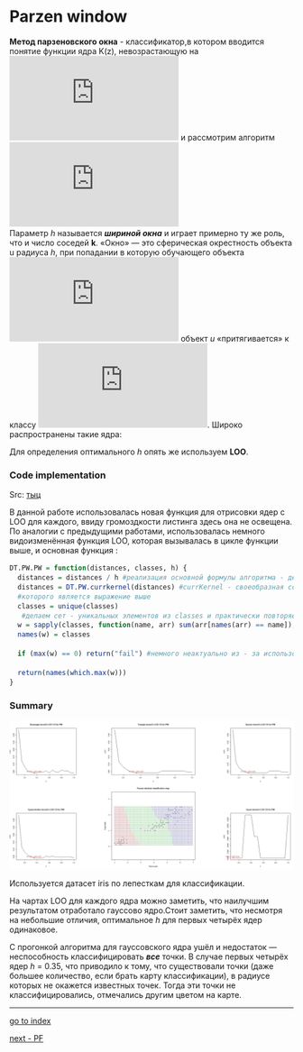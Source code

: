# Parzen window

**Метод парзеновского окна** - классификатор,в котором вводится понятие функции ядра K(z), невозрастающую на ![](http://latex.codecogs.com/gif.latex?%5B0%2C%5Cinfty%29) и рассмотрим алгоритм
 ![](http://latex.codecogs.com/gif.latex?a%28u%3BX%5El%2Ch%2CK%29%20%3D%20%5Carg%5Cmax_%7By%5Cepsilon%20Y%7D%5Csum_%7Bi%3D1%7D%5El%20%5By_%7Bi%2Cu%7D%20%3D%20y%5DK%20%5Cleft%20%28%20%5Cfrac%7B%5Crho%28u%2Cx_%7Bi%2Cu%7D%29%20%7D%7Bh%7D%20%5Cright%20%29)   
Параметр _h_ называется _**шириной окна**_ и играет примерно ту же роль, что и число соседей **k**.
«Окно» — это сферическая окрестность объекта u радиуса _h_, при попадании в которую обучающего объекта ![](http://latex.codecogs.com/gif.latex?x_i) объект _u_ «притягивается» к классу ![](http://latex.codecogs.com/gif.latex?y_i).
Широко распространены такие ядра:

Для определения оптимального _h_ опять же используем **LOO**.

### Code implementation

Src: [тыц](../PW.R)

В данной работе использовалась новая функция для отрисовки ядер с LOO для каждого, ввиду громоздкости листинга здесь она не освещена.
По аналогии с предыдущими работами, использовалась немного видоизменённая функция LOO, которая вызывалась в цикле функции выше, и основная функция :
```R
DT.PW.PW = function(distances, classes, h) {
  distances = distances / h #реализация основной формулы алгоритма - деление расстояния на ширину ядра
  distances = DT.PW.currkernel(distances) #currKernel - своеобразная ссылка на функцию ядра, аргументом
  #которого является выражение выше
  classes = unique(classes)
   #делаем сет - уникальных элементов из classes и практически повторяем функцию из предыдущей работы
  w = sapply(classes, function(name, arr) sum(arr[names(arr) == name]), distances)
  names(w) = classes

  if (max(w) == 0) return("fail") #немного неактуально из - за использования гауссовского ядра
  
  return(names(which.max(w)))
}
```
### Summary

![](pics/PW.png)

Используется датасет iris по лепесткам для классификации.

На чартах LOO для каждого ядра можно заметить, что наилучшим результатом отработало гауссово ядро.Стоит заметить, что несмотря на небольшие отличия, оптимальное _h_ для первых четырёх ядер одинаковое. 

С прогонкой алгоритма для гауссовского ядра ушёл и недостаток — неспособность классифицировать ***все*** точки. В случае первых четырёх ядер _h_ = 0.35, что приводило к тому, что существовали точки (даже большее количество, если брать карту классификации), в радиусе которых не окажется известных точек. Тогда эти точки не классифицировались, отмечались другим цветом на карте.

----
[go to index](../README.md)  

[next - PF](PF.md)




